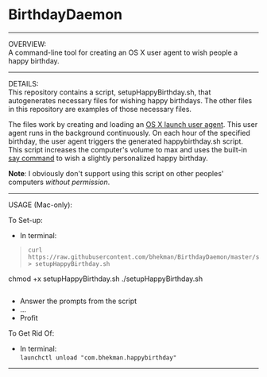# BirthdayDaemon

***

OVERVIEW:  
A command-line tool for creating an OS X user agent to wish people a happy birthday.

***

DETAILS:  
This repository contains a script, setupHappyBirthday.sh, that autogenerates necessary files for wishing happy birthdays. The other files in this repository are examples of those necessary files.

The files work by creating and loading an [OS X launch user agent](http://launchd.info/). This user agent runs in the background continuously. On each hour of the specified birthday, the user agent triggers the generated happybirthday.sh script. This script increases the computer's volume to max and uses the built-in [say command](https://developer.apple.com/library/mac/documentation/Darwin/Reference/ManPages/man1/say.1.html) to wish a slightly personalized happy birthday.

**Note**: I obviously don't support using this script on other peoples' computers *without permission*.

***

USAGE (Mac-only):  

To Set-up:

- In terminal:
> ```
> curl https://raw.githubusercontent.com/bhekman/BirthdayDaemon/master/setupHappyBirthday.sh > setupHappyBirthday.sh
  chmod +x setupHappyBirthday.sh
  ./setupHappyBirthday.sh
> ```

- Answer the prompts from the script
- ...
- Profit

To Get Rid Of:

- In terminal:  
```launchctl unload "com.bhekman.happybirthday"```

***

